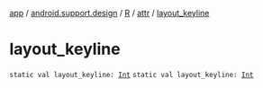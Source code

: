 [app](../../../index.md) / [android.support.design](../../index.md) / [R](../index.md) / [attr](index.md) / [layout_keyline](./layout_keyline.md)

# layout_keyline

`static val layout_keyline: `[`Int`](https://kotlinlang.org/api/latest/jvm/stdlib/kotlin/-int/index.html)
`static val layout_keyline: `[`Int`](https://kotlinlang.org/api/latest/jvm/stdlib/kotlin/-int/index.html)